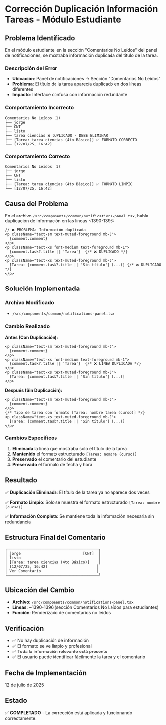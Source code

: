 # Corrección Duplicación Información Tareas - Módulo Estudiante

## Problema Identificado
En el módulo estudiante, en la sección "Comentarios No Leídos" del panel de notificaciones, se mostraba información duplicada del título de la tarea.

### Descripción del Error
- **Ubicación**: Panel de notificaciones → Sección "Comentarios No Leídos"
- **Problema**: El título de la tarea aparecía duplicado en dos líneas diferentes
- **Impacto**: Interface confusa con información redundante

### Comportamiento Incorrecto
```
Comentarios No Leídos (1)
├── jorge
├── CNT
├── listo
├── tarea ciencias ❌ DUPLICADO - DEBE ELIMINAR
├── [Tarea: tarea ciencias (4to Básico)] ✅ FORMATO CORRECTO
└── [12/07/25, 16:42]
```

### Comportamiento Correcto
```
Comentarios No Leídos (1)
├── jorge
├── CNT  
├── listo
├── [Tarea: tarea ciencias (4to Básico)] ✅ FORMATO LIMPIO
└── [12/07/25, 16:42]
```

## Causa del Problema
En el archivo `/src/components/common/notifications-panel.tsx`, había duplicación de información en las líneas ~1390-1396:

```tsx
// ❌ PROBLEMA: Información duplicada
<p className="text-sm text-muted-foreground mb-1">
  {comment.comment}
</p>
<p className="text-xs font-medium text-foreground mb-1">
  {comment.task?.title || 'Tarea'}  {/* ❌ DUPLICADO */}
</p>
<p className="text-xs text-muted-foreground mb-1">
  [Tarea: {comment.task?.title || 'Sin título'} (...)] {/* ❌ DUPLICADO */}
</p>
```

## Solución Implementada

### Archivo Modificado
- `/src/components/common/notifications-panel.tsx`

### Cambio Realizado
**Antes (Con Duplicación):**
```tsx
<p className="text-sm text-muted-foreground mb-1">
  {comment.comment}
</p>
<p className="text-xs font-medium text-foreground mb-1">
  {comment.task?.title || 'Tarea'}  {/* ❌ LÍNEA DUPLICADA */}
</p>
<p className="text-xs text-muted-foreground mb-1">
  [Tarea: {comment.task?.title || 'Sin título'} (...)]
</p>
```

**Después (Sin Duplicación):**
```tsx
<p className="text-sm text-muted-foreground mb-1">
  {comment.comment}
</p>
{/* Tipo de tarea con formato [Tarea: nombre tarea (curso)] */}
<p className="text-xs text-muted-foreground mb-1">
  [Tarea: {comment.task?.title || 'Sin título'} (...)]
</p>
```

### Cambios Específicos
1. **Eliminada** la línea que mostraba solo el título de la tarea
2. **Mantenido** el formato estructurado `[Tarea: nombre (curso)]`
3. **Preservado** el comentario del estudiante
4. **Preservado** el formato de fecha y hora

## Resultado
✅ **Duplicación Eliminada**: El título de la tarea ya no aparece dos veces

✅ **Formato Limpio**: Solo se muestra el formato estructurado `[Tarea: nombre (curso)]`

✅ **Información Completa**: Se mantiene toda la información necesaria sin redundancia

## Estructura Final del Comentario
```
┌─────────────────────────────────────────┐
│ jorge                            [CNT]  │
│ listo                                   │
│ [Tarea: tarea ciencias (4to Básico)]    │
│ [12/07/25, 16:42]                      │
│ Ver Comentario                         │
└─────────────────────────────────────────┘
```

## Ubicación del Cambio
- **Archivo**: `/src/components/common/notifications-panel.tsx`
- **Líneas**: ~1390-1396 (sección Comentarios No Leídos para estudiantes)
- **Función**: Renderizado de comentarios no leídos

## Verificación
- ✅ No hay duplicación de información
- ✅ El formato se ve limpio y profesional
- ✅ Toda la información relevante está presente
- ✅ El usuario puede identificar fácilmente la tarea y el comentario

## Fecha de Implementación
12 de julio de 2025

## Estado
✅ **COMPLETADO** - La corrección está aplicada y funcionando correctamente.

